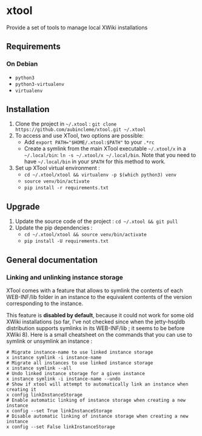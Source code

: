 # xtool

Provide a set of tools to manage local XWiki installations

## Requirements

### On Debian

* `python3`
* `python3-virtualenv`
* `virtualenv`

## Installation

1. Clone the project in `~/.xtool` : `git clone https://github.com/aubincleme/xtool.git ~/.xtool`
1. To access and use XTool, two options are possible:
   * Add `export PATH="$HOME/.xtool:$PATH"` to your `.*rc`
   * Create a symlink from the main XTool executable `~/.xtool/x` in a `~/.local/bin`: `ln -s ~/.xtool/x ~/.local/bin`. Note that you need to have `~/.local/bin` in your `$PATH` for this method to work.
1. Set up XTool virtual environment : 
   * `cd ~/.xtool/xtool && virtualenv -p $(which python3) venv`
   * `source venv/bin/activate`
   * `pip install -r requirements.txt`

## Upgrade

1. Update the source code of the project : `cd ~/.xtool && git pull`
1. Update the pip dependencies :
   * `cd ~/.xtool/xtool && source venv/bin/activate`
   * `pip install -U requirements.txt`

## General documentation

### Linking and unlinking instance storage

XTool comes with a feature that allows to symlink the contents of each WEB-INF/lib folder in an instance to the equivalent contents of the version corresponding to the instance.

This feature is **disabled by default**, because it could not work for some old XWiki installations (so far, I've not checked since when the jetty-hsqldb distribution supports symlinks in its WEB-INF/lib ; it seems to be before XWiki 8).
Here is a small cheatsheet on the commands that you can use to symlink or unsymlink an instance :

```
# Migrate instance-name to use linked instance storage
x instance symlink -i instance-name
# Migrate all instances to use linked instance storage
x instance symlink --all
# Undo linked instance storage for a given instance
x instance symlink -i instance-name --undo
# Show if xtool will attempt to automatically link an instance when creating it
x config linkInstanceStorage
# Enable automatic linking of instance storage when creating a new instance
x config --set True linkInstanceStorage
# Disable automatic linking of instance storage when creating a new instance
x config --set False linkInstanceStorage
```
